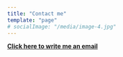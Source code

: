 ```yaml
---
title: "Contact me"
template: "page"
# socialImage: "/media/image-4.jpg"
---
```


<p style="font-weight: bold">
<a  href="mailto: alex.buaiscia@gmail.com">
                                Click here to write me an email</a>
</p>